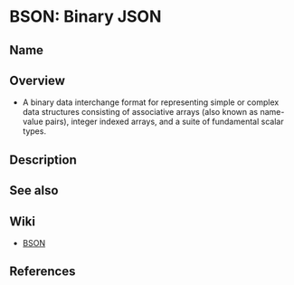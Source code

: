 # BSON: Binary JSON

## Name

## Overview
- A binary data interchange format for representing simple or complex data structures consisting of associative arrays (also known as name-value pairs), integer indexed arrays, and a suite of fundamental scalar types.

## Description

## See also

## Wiki
- [BSON](https://en.wikipedia.org/wiki/BSON)

## References

